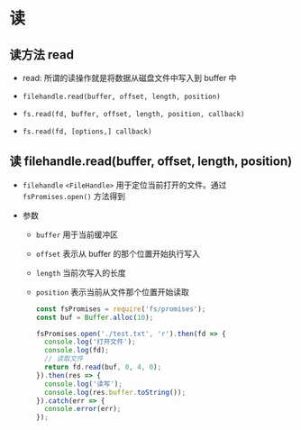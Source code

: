 # 读

## 读方法 read

+ read: 所谓的读操作就是将数据从磁盘文件中写入到 buffer 中

+ `filehandle.read(buffer, offset, length, position)`

+ `fs.read(fd, buffer, offset, length, position, callback)`

+ `fs.read(fd, [options,] callback)`

## 读 filehandle.read(buffer, offset, length, position)

+ `filehandle` `<FileHandle>` 用于定位当前打开的文件。通过 `fsPromises.open()` 方法得到

+ 参数

  + `buffer` 用于当前缓冲区

  + `offset` 表示从 buffer 的那个位置开始执行写入

  + `length` 当前次写入的长度

  + `position` 表示当前从文件那个位置开始读取

    ```js
    const fsPromises = require('fs/promises');
    const buf = Buffer.alloc(10);

    fsPromises.open('./test.txt', 'r').then(fd => {
      console.log('打开文件');
      console.log(fd);
      // 读取文件
      return fd.read(buf, 0, 4, 0);
    }).then(res => {
      console.log('读写');
      console.log(res.buffer.toString());
    }).catch(err => {
      console.error(err);
    });
    ```
